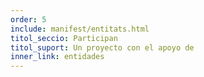 ```yaml
---
order: 5
include: manifest/entitats.html
titol_seccio: Participan
titol_suport: Un proyecto con el apoyo de
inner_link: entidades
---
```

